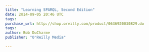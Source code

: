 ```yaml
---
title: "Learning SPARQL, Second Edition"
date: 2014-09-05 20:46 UTC
tags:
purchase_url: http://shop.oreilly.com/product/0636920030829.do
tags:
author: Bob DuCharme
publisher: "O'Reilly Media"

---
```


